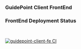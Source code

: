 ### GuidePoint Client FrontEnd

### FrontEnd Deployment Status
<br/>

[![guidepoint-client-fe CI](https://github.com/ureca-corp/si-guidepoint-client-fe/actions/workflows/main.yml/badge.svg)](https://github.com/ureca-corp/si-guidepoint-client-fe/actions/workflows/main.yml)
